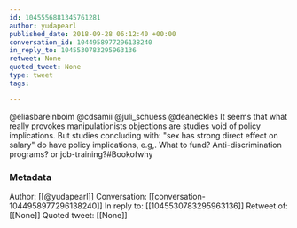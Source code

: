 ```yaml
---
id: 1045556881345761281
author: yudapearl
published_date: 2018-09-28 06:12:40 +00:00
conversation_id: 1044958977296138240
in_reply_to: 1045530783295963136
retweet: None
quoted_tweet: None
type: tweet
tags:

---
```


@eliasbareinboim @cdsamii @juli_schuess @deaneckles It seems that what really provokes manipulationists objections are studies void of policy implications. But studies concluding with: "sex has strong direct effect on salary" do have policy implications, e.g,. What to fund? Anti-discrimination programs? or job-training?#Bookofwhy

### Metadata

Author: [[@yudapearl]]
Conversation: [[conversation-1044958977296138240]]
In reply to: [[1045530783295963136]]
Retweet of: [[None]]
Quoted tweet: [[None]]
